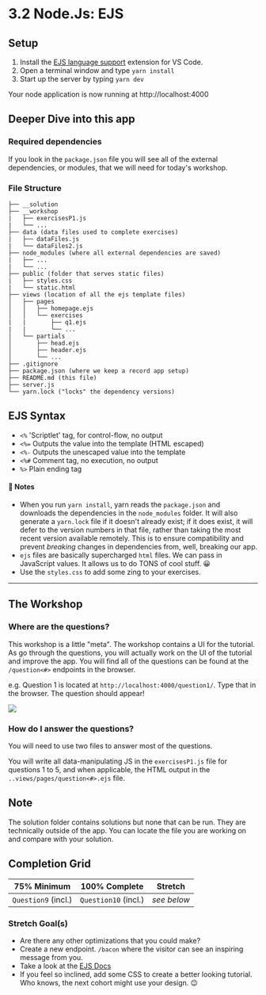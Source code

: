 # 3.2 Node.Js: EJS

## Setup

1. Install the [EJS language support](https://marketplace.visualstudio.com/items?itemName=DigitalBrainstem.javascript-ejs-support) extension for VS Code.
2. Open a terminal window and type `yarn install`
3. Start up the server by typing `yarn dev`

Your node application is now running at http://localhost:4000

## Deeper Dive into this app

### Required dependencies

If you look in the `package.json` file you will see all of the external dependencies, or modules, that we will need for today's workshop.

### File Structure

```
├── __solution
├── __workshop
|   ├── exercisesP1.js
|   └── ...
├── data (data files used to complete exercises)
|   ├── dataFiles.js
|   └── dataFiles2.js
├── node_modules (where all external dependencies are saved)
|   ├── ...
|   └── ...
├── public (folder that serves static files)
|   ├── styles.css
|   └── static.html
├── views (location of all the ejs template files)
│   ├── pages
│   │   ├── homepage.ejs
│   │   └── exercises
|   |       ├── q1.ejs
|   |       └── ...
│   └── partials
│       ├── head.ejs
│       ├── header.ejs
│       └── ...
├── .gitignore
├── package.json (where we keep a record app setup)
├── README.md (this file)
├── server.js
└── yarn.lock ("locks" the dependency versions)
```

## EJS Syntax

- `<%` 'Scriptlet' tag, for control-flow, no output
- `<%=` Outputs the value into the template (HTML escaped)
- `<%-` Outputs the unescaped value into the template
- `<%#` Comment tag, no execution, no output
- `%>` Plain ending tag

#### 📝 Notes

- When you run `yarn install`, yarn reads the `package.json` and downloads the dependencies in the `node_modules` folder. It will also generate a `yarn.lock` file if it doesn't already exist; if it does exist, it will defer to the version numbers in that file, rather than taking the most recent version available remotely. This is to ensure compatibility and prevent _breaking_ changes in dependencies from, well, breaking our app.
- `ejs` files are basically supercharged `html` files. We can pass in JavaScript values. It allows us to do TONS of cool stuff. 😀
- Use the `styles.css` to add some zing to your exercises.

---

## The Workshop

### Where are the questions?

This workshop is a little "meta". The workshop contains a UI for the tutorial. As go through the questions, you will actually work on the UI of the tutorial and improve the app. You will find all of the questions can be found at the `/question<#>` endpoints in the browser.

e.g. Question 1 is located at `http://localhost:4000/question1/`. Type that in the browser. The question should appear!

<img src="__lecture/assets/ex1.png" />

### How do I answer the questions?

You will need to use two files to answer most of the questions.

You will write all data-manipulating JS in the `exercisesP1.js` file for questions 1 to 5, and when applicable, the HTML output in the `..views/pages/question<#>.ejs` file.

## Note

The solution folder contains solutions but none that can be run. They are technically outside of the app. You can locate the file you are working on and compare with your solution.

## Completion Grid

| 75% Minimum         | 100% Complete        | Stretch     |
| ------------------- | -------------------- | ----------- |
| `Question9` (incl.) | `Question10` (incl.) | _see below_ |

### Stretch Goal(s)

- Are there any other optimizations that you could make?
- Create a new endpoint. `/bacon` where the visitor can see an inspiring message from you.
- Take a look at the [EJS Docs](https://ejs.co/#docs/)
- If you feel so inclined, add some CSS to create a better looking tutorial. Who knows, the next cohort might use your design. 😉

